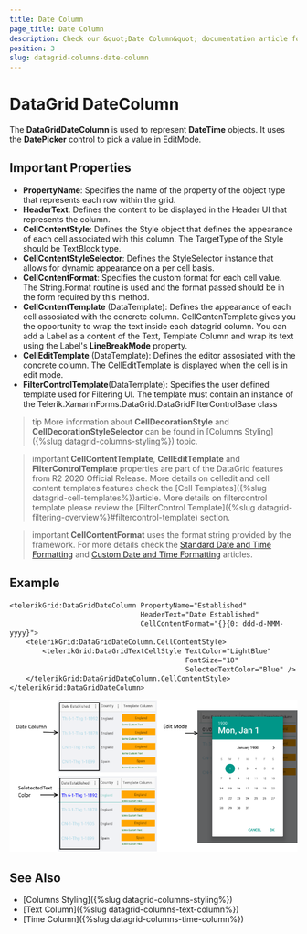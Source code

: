 ```yaml
---
title: Date Column
page_title: Date Column
description: Check our &quot;Date Column&quot; documentation article for Telerik DataGrid for Xamarin control.
position: 3
slug: datagrid-columns-date-column
---
```


# DataGrid DateColumn

The **DataGridDateColumn** is used to represent **DateTime** objects. It uses the **DatePicker** control to pick a value in EditMode.

## Important Properties

* **PropertyName**: Specifies the name of the property of the object type that represents each row within the grid.
* **HeaderText**: Defines the content to be displayed in the Header UI that represents the column.
* **CellContentStyle**: Defines the Style object that defines the appearance of each cell associated with this column. The TargetType of the Style should be TextBlock type.
* **CellContentStyleSelector**: Defines the StyleSelector instance that allows for dynamic appearance on a per cell basis.
* **CellContentFormat**: Specifies the custom format for each cell value. The String.Format routine is used and the format passed should be in the form required by this method.
* **CellContentTemplate** (DataTemplate): Defines the appearance of each cell assosiated with the concrete column. CellContenTemplate gives you the opportunity to wrap the text inside each datagrid column. You can add a Label as a content of the Text, Template Column and wrap its text using the Label's **LineBreakMode** property.
* **CellEditTemplate** (DataTemplate): Defines the editor assosiated with the concrete column. The CellEditTemplate is displayed when the cell is in edit mode.
* **FilterControlTemplate**(DataTemplate): Specifies the user defined template used for Filtering UI. The template must contain an instance of the Telerik.XamarinForms.DataGrid.DataGridFilterControlBase class

>tip More information about **CellDecorationStyle** and  **CellDecorationStyleSelector** can be found in [Columns Styling]({%slug datagrid-columns-styling%}) topic.

>important **CellContentTemplate**, **CellEditTemplate** and **FilterControlTemplate** properties are part of the DataGrid features from R2 2020 Official Release. More details on celledit and cell content templates features check the [Cell Templates]({%slug datagrid-cell-templates%})article. More details on filtercontrol template please review the [FilterControl Template]({%slug datagrid-filtering-overview%}#filtercontrol-template) section.

>important **CellContentFormat** uses the format string provided by the framework. For more details check the [Standard Date and Time Formatting](https://docs.microsoft.com/en-us/dotnet/standard/base-types/standard-date-and-time-format-strings) and [Custom Date and Time Formatting](https://docs.microsoft.com/en-us/dotnet/standard/base-types/custom-date-and-time-format-strings) articles.

## Example

```XAML
<telerikGrid:DataGridDateColumn PropertyName="Established" 
                                HeaderText="Date Established"
                                CellContentFormat="{}{0: ddd-d-MMM-yyyy}">
    <telerikGrid:DataGridDateColumn.CellContentStyle>
        <telerikGrid:DataGridTextCellStyle TextColor="LightBlue" 
                                           FontSize="18" 
                                           SelectedTextColor="Blue" />
    </telerikGrid:DataGridDateColumn.CellContentStyle>
</telerikGrid:DataGridDateColumn>
```

![Date Column](images/datecolumn-overview.png)

## See Also

- [Columns Styling]({%slug datagrid-columns-styling%})
- [Text Column]({%slug datagrid-columns-text-column%})
- [Time Column]({%slug datagrid-columns-time-column%})